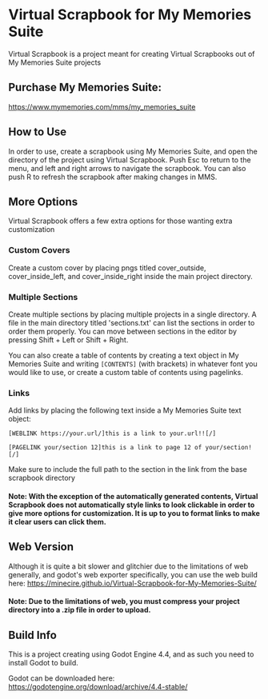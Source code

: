 # Virtual Scrapbook for My Memories Suite

Virtual Scrapbook is a project meant for creating Virtual Scrapbooks out of My Memories Suite projects

## Purchase My Memories Suite:
https://www.mymemories.com/mms/my_memories_suite

## How to Use
In order to use, create a scrapbook using My Memories Suite, and open the directory of the project using Virtual Scrapbook.
Push Esc to return to the menu, and left and right arrows to navigate the scrapbook.
You can also push R to refresh the scrapbook after making changes in MMS.

## More Options
Virtual Scrapbook offers a few extra options for those wanting extra customization

### Custom Covers
Create a custom cover by placing pngs titled cover_outside, cover_inside_left, and cover_inside_right inside the main project directory.

### Multiple Sections
Create multiple sections by placing multiple projects in a single directory. A file in the main directory titled 'sections.txt' can list the sections in order to order them properly. You can move between sections in the editor by pressing Shift + Left or Shift + Right.

You can also create a table of contents by creating a text object in My Memories Suite and writing `[CONTENTS]` (with brackets) in whatever font you would like to use, or create a custom table of contents using pagelinks.

### Links
Add links by placing the following text inside a My Memories Suite text object:

`[WEBLINK https://your.url/]this is a link to your.url!![/]`

`[PAGELINK your/section 12]this is a link to page 12 of your/section![/]`

Make sure to include the full path to the section in the link from the base scrapbook directory

#### Note: With the exception of the automatically generated contents, Virtual Scrapbook does not automatically style links to look clickable in order to give more options for customization. It is up to you to format links to make it clear users can click them.

## Web Version
Although it is quite a bit slower and glitchier due to the limitations of web generally, and godot's web exporter specifically, you can use the web build here:
https://minecire.github.io/Virtual-Scrapbook-for-My-Memories-Suite/

#### Note: Due to the limitations of web, you must compress your project directory into a .zip file in order to upload.

## Build Info
This is a project creating using Godot Engine 4.4, and as such you need to install Godot to build.

Godot can be downloaded here:
https://godotengine.org/download/archive/4.4-stable/
